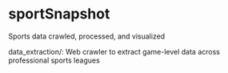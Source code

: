 # sportSnapshot

Sports data crawled, processed, and visualized

data_extraction/: Web crawler to extract game-level data across professional sports leagues
